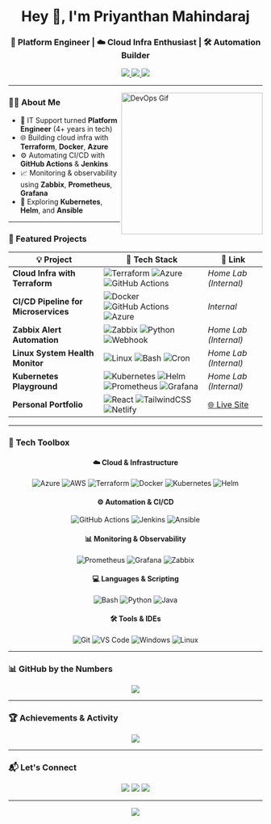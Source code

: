 <!-- Hero Section -->
<h1 align="center">Hey 👋, I'm Priyanthan Mahindaraj</h1>
<h3 align="center">🚀 Platform Engineer | ☁️ Cloud Infra Enthusiast | 🛠️ Automation Builder</h3>

<p align="center">
  <a href="https://www.linkedin.com/in/priyanthan00/" target="_blank">
    <img src="https://img.shields.io/badge/LinkedIn-Follow-blue?style=for-the-badge&logo=linkedin" />
  </a>
  <a href="mailto:priyanthan.mahindaraj@outlook.com">
    <img src="https://img.shields.io/badge/Email-Contact-blueviolet?style=for-the-badge&logo=microsoft-outlook" />
  </a>
  <a href="https://www.priyandev.xyz" target="_blank">
    <img src="https://img.shields.io/badge/Portfolio-Visit-black?style=for-the-badge&logo=About.me" />
  </a>
</p>

---

<img align="right" alt="DevOps Gif" width="280" src="https://media.giphy.com/media/kH1DBkPNyZPOk0BxrM/giphy.gif" />

### 👨‍💻 About Me

- 🔧 IT Support turned **Platform Engineer** (4+ years in tech)  
- 🌐 Building cloud infra with **Terraform**, **Docker**, **Azure**  
- ⚙️ Automating CI/CD with **GitHub Actions** & **Jenkins**  
- 📈 Monitoring & observability using **Zabbix**, **Prometheus**, **Grafana**  
- 🧪 Exploring **Kubernetes**, **Helm**, and **Ansible**  

---

### 🚀 Featured Projects

| 💡 Project | 🚀 Tech Stack | 🔗 Link |
|-----------|---------------|--------|
| **Cloud Infra with Terraform** | ![Terraform](https://img.shields.io/badge/-Terraform-623CE4?logo=terraform&logoColor=white) ![Azure](https://img.shields.io/badge/-Azure-0078D4?logo=microsoft-azure&logoColor=white) ![GitHub Actions](https://img.shields.io/badge/-GitHub%20Actions-2088FF?logo=github-actions&logoColor=white) | _Home Lab (Internal)_ |
| **CI/CD Pipeline for Microservices** | ![Docker](https://img.shields.io/badge/-Docker-2496ED?logo=docker&logoColor=white) ![GitHub Actions](https://img.shields.io/badge/-GitHub%20Actions-2088FF?logo=github-actions&logoColor=white) ![Azure](https://img.shields.io/badge/-Azure%20Web%20Apps-0078D4?logo=microsoft-azure&logoColor=white) | _Internal_ |
| **Zabbix Alert Automation** | ![Zabbix](https://img.shields.io/badge/-Zabbix-DC382D?logo=zabbix&logoColor=white) ![Python](https://img.shields.io/badge/-Python-3776AB?logo=python&logoColor=white) ![Webhook](https://img.shields.io/badge/-Webhook-lightgrey) | _Home Lab (Internal)_ |
| **Linux System Health Monitor** | ![Linux](https://img.shields.io/badge/-Linux-FCC624?logo=linux&logoColor=black) ![Bash](https://img.shields.io/badge/-Bash-4EAA25?logo=gnu-bash&logoColor=white) ![Cron](https://img.shields.io/badge/-Cron-333?logo=linux&logoColor=white) | _Home Lab (Internal)_ |
| **Kubernetes Playground** | ![Kubernetes](https://img.shields.io/badge/-Kubernetes-326CE5?logo=kubernetes&logoColor=white) ![Helm](https://img.shields.io/badge/-Helm-0F1689?logo=helm&logoColor=white) ![Prometheus](https://img.shields.io/badge/-Prometheus-E6522C?logo=prometheus&logoColor=white) ![Grafana](https://img.shields.io/badge/-Grafana-F46800?logo=grafana&logoColor=white) | _Home Lab (Internal)_ |
| **Personal Portfolio** | ![React](https://img.shields.io/badge/-React-61DAFB?logo=react&logoColor=black) ![TailwindCSS](https://img.shields.io/badge/-TailwindCSS-06B6D4?logo=tailwindcss&logoColor=white) ![Netlify](https://img.shields.io/badge/-Netlify-00C7B7?logo=netlify&logoColor=white) | [🌐 Live Site](https://www.priyandev.xyz) |

---

### 🧰 Tech Toolbox

<div align="center">

#### ☁️ Cloud & Infrastructure  
![Azure](https://img.shields.io/badge/-Azure-0078D4?logo=microsoft-azure&logoColor=white)
![AWS](https://img.shields.io/badge/-AWS-232F3E?logo=amazon-aws&logoColor=white)
![Terraform](https://img.shields.io/badge/-Terraform-623CE4?logo=terraform&logoColor=white)
![Docker](https://img.shields.io/badge/-Docker-2496ED?logo=docker&logoColor=white)
![Kubernetes](https://img.shields.io/badge/-Kubernetes-326CE5?logo=kubernetes&logoColor=white)
![Helm](https://img.shields.io/badge/-Helm-0F1689?logo=helm&logoColor=white)

#### ⚙️ Automation & CI/CD  
![GitHub Actions](https://img.shields.io/badge/-GitHub%20Actions-2088FF?logo=github-actions&logoColor=white)
![Jenkins](https://img.shields.io/badge/-Jenkins-D24939?logo=jenkins&logoColor=white)
![Ansible](https://img.shields.io/badge/-Ansible-EE0000?logo=ansible&logoColor=white)

#### 📊 Monitoring & Observability  
![Prometheus](https://img.shields.io/badge/-Prometheus-E6522C?logo=prometheus&logoColor=white)
![Grafana](https://img.shields.io/badge/-Grafana-F46800?logo=grafana&logoColor=white)
![Zabbix](https://img.shields.io/badge/-Zabbix-DC382D?logo=zabbix&logoColor=white)

#### 💻 Languages & Scripting  
![Bash](https://img.shields.io/badge/-Bash-4EAA25?logo=gnu-bash&logoColor=white)
![Python](https://img.shields.io/badge/-Python-3776AB?logo=python&logoColor=white)
![Java](https://img.shields.io/badge/-Java-007396?logo=java&logoColor=white)

#### 🛠️ Tools & IDEs  
![Git](https://img.shields.io/badge/-Git-F05032?logo=git&logoColor=white)
![VS Code](https://img.shields.io/badge/-VS%20Code-007ACC?logo=visual-studio-code&logoColor=white)
![Windows](https://img.shields.io/badge/-Windows-0078D6?logo=windows&logoColor=white)
![Linux](https://img.shields.io/badge/-Linux-FCC624?logo=linux&logoColor=black)

</div>

---

### 📊 GitHub by the Numbers

<p align="center">
  <img src="https://github-readme-stats.vercel.app/api?username=PRIYAN00&show_icons=true&theme=radical&hide_border=false&include_all_commits=true&count_private=true" />
</p>

---

### 🏆 Achievements & Activity

<p align="center">
  <img src="https://github-profile-trophy.vercel.app/?username=PRIYAN00&theme=radical&no-frame=true&margin-w=15&margin-h=15" />
</p>

---

### 📬 Let's Connect

<p align="center">
  <a href="mailto:priyanthan.mahindaraj@outlook.com"><img src="https://img.shields.io/badge/Email-Me-blueviolet?style=for-the-badge&logo=microsoft-outlook" /></a>
  <a href="https://linkedin.com/in/priyanthan00"><img src="https://img.shields.io/badge/LinkedIn-Connect-blue?style=for-the-badge&logo=linkedin" /></a>
  <a href="https://www.priyandev.xyz"><img src="https://img.shields.io/badge/Website-Visit-black?style=for-the-badge&logo=About.me" /></a>
</p>

---

<p align="center">
  <img src="https://komarev.com/ghpvc/?username=PRIYAN00&label=Profile+Views&color=0e75b6&style=flat" />
</p>
